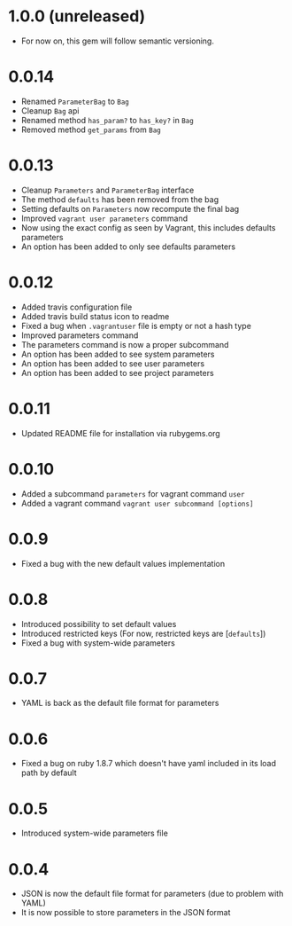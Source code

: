 # 1.0.0 (unreleased)

* For now on, this gem will follow semantic versioning.

# 0.0.14

* Renamed `ParameterBag` to `Bag`
* Cleanup `Bag` api
 * Renamed method `has_param?` to `has_key?` in `Bag`
 * Removed method `get_params` from `Bag`

# 0.0.13

* Cleanup `Parameters` and `ParameterBag` interface
 * The method `defaults` has been removed from the bag
 * Setting defaults on `Parameters` now recompute the final bag
* Improved `vagrant user parameters` command
 * Now using the exact config as seen by Vagrant, this includes defaults parameters
 * An option has been added to only see defaults parameters

# 0.0.12

* Added travis configuration file
* Added travis build status icon to readme
* Fixed a bug when `.vagrantuser` file is empty or not a hash type
* Improved parameters command
 * The parameters command is now a proper subcommand
 * An option has been added to see system parameters
 * An option has been added to see user parameters
 * An option has been added to see project parameters

# 0.0.11

* Updated README file for installation via rubygems.org

# 0.0.10

* Added a subcommand `parameters` for vagrant command `user`
* Added a vagrant command `vagrant user subcommand [options]`

# 0.0.9

* Fixed a bug with the new default values implementation

# 0.0.8

* Introduced possibility to set default values
* Introduced restricted keys (For now, restricted keys are [`defaults`])
* Fixed a bug with system-wide parameters

# 0.0.7

* YAML is back as the default file format for parameters

# 0.0.6

* Fixed a bug on ruby 1.8.7 which doesn't have yaml included in its load path by default

# 0.0.5

* Introduced system-wide parameters file

# 0.0.4

* JSON is now the default file format for parameters (due to problem with YAML)
* It is now possible to store parameters in the JSON format
